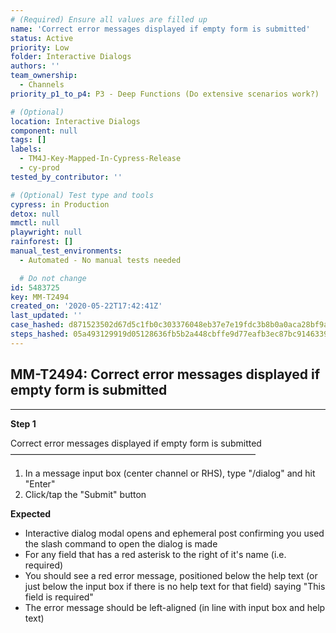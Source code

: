 ```yaml
---
# (Required) Ensure all values are filled up
name: 'Correct error messages displayed if empty form is submitted'
status: Active
priority: Low
folder: Interactive Dialogs
authors: ''
team_ownership:
  - Channels
priority_p1_to_p4: P3 - Deep Functions (Do extensive scenarios work?)

# (Optional)
location: Interactive Dialogs
component: null
tags: []
labels:
  - TM4J-Key-Mapped-In-Cypress-Release
  - cy-prod
tested_by_contributor: ''

# (Optional) Test type and tools
cypress: in Production
detox: null
mmctl: null
playwright: null
rainforest: []
manual_test_environments:
  - Automated - No manual tests needed

  # Do not change
id: 5483725
key: MM-T2494
created_on: '2020-05-22T17:42:41Z'
last_updated: ''
case_hashed: d871523502d67d5c1fb0c303376048eb37e7e19fdc3b8b0a0aca28bf9afc1ac86cd3e26e13033e544c1420b6a74d044d
steps_hashed: 05a493129919d05128636fb5b2a448cbffe9d77eafb3ec87bc9146339da67c4bc1076efe292179f55cafa3c26eb5ffc1
---
```


<!-- (Auto-generated) Based on frontmatter's "key" and "name" -->

## MM-T2494: Correct error messages displayed if empty form is submitted

---

**Step 1**

Correct error messages displayed if empty form is submitted\
————————————————————————————

1. In a message input box (center channel or RHS), type "/dialog" and hit "Enter"
2. Click/tap the "Submit" button

**Expected**

- Interactive dialog modal opens and ephemeral post confirming you used the slash command to open the dialog is made
- For any field that has a red asterisk to the right of it's name (i.e. required)
- You should see a red error message, positioned below the help text (or just below the input box if there is no help text for that field) saying "This field is required"
- The error message should be left-aligned (in line with input box and help text)
